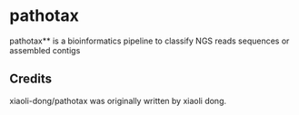 # pathotax

pathotax** is a bioinformatics pipeline to classify NGS reads sequences or assembled contigs


## Credits

xiaoli-dong/pathotax was originally written by xiaoli dong.



